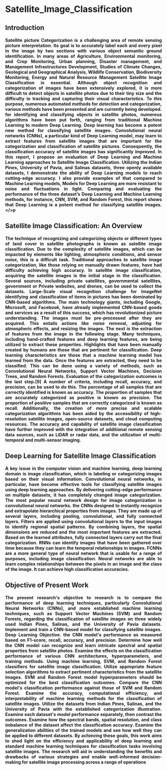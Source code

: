 # Satellite_Image_Classification
## Introduction
#### <p align="justify">Satellite picture Categorization is a challenging area of remote sensing picture interpretation. Its goal is to accurately label each and every pixel in the image by two sections with various object semantic ground identification. In many areas of Agriculture, Environmental monitoring, and Crop Monitoring, Urban planning, Disaster management, and Management Infrastructures Development, Studies of Climate Changes, Geological and Geographical Analysis, Wildlife Conservation, Biodiversity Monitoring, Energy and Natural Resource Management Satellite Image Classification is essential. Although object recognition and categorization of images have been extensively explored, it is more difficult to detect objects in satellite photos due to their tiny size and the difficulty in tracking and capturing their visual characteristics. To this purpose, numerous automated methods for detection and categorization, various methods have been presented and are currently being developed. for identifying and classifying objects in satellite photos, numerous algorithms have been put forth, ranging from traditional Machine Learning to modern Deep Learning. Deep learning has become a potent new method for classifying satellite images. Convolutional neural networks (CNNs), a particular kind of Deep Learning model, may learn to extract features from satellite images that are important for the categorization and classification of satellite pictures. Consequently, the classification accuracy of satellite images has significantly improved. In this report, I propose an evaluation of Deep Learning and Machine Learning approaches to Satellite Image Classification. Utilizing the Indian Pines, University of Pavia, and Salinas datasets, three openly available datasets, I demonstrate the ability of Deep Learning models to reach cutting-edge accuracy. I also provide examples of that compared to Machine Learning models, Models for Deep Learning are more resistant to noise and fluctuations in light. Comparing and evaluating the performance of the three dataset’s Deep Learning and Machine Learning methods, for instance, CNN, SVM, and Random Forest, this report shows that Deep Learning is a potent method for classifying satellite images.</>p
## Satellite Image Classification: An Overview
#### <p align="justify">The technique of recognizing and categorizing objects or different types of land cover in satellite photographs is known as satellite image classification. Due to the complexity of satellite images, which can be impacted by elements like lighting, atmospheric conditions, and sensor noise, this is a difficult task. Traditional approaches to satellite image categorization, like those relying on manually drawn features, have had difficulty achieving high accuracy. In satellite image classification, acquiring the satellite images is the initial stage in the classification. Several sources, including private satellites, governmental satellites, government or Private websites, and drones, can be used to collect the datasets. Large-Scale visual recognition challenge for ImageNet identifying and classification of items in pictures has been dominated by CNN-based algorithms. The main technology giants, including Google, Microsoft, and Facebook, have already implemented CNN-based goods and services as a result of this success, which has revolutionized picture understanding. The images must be pre-processed after they are acquired. This entails actions like noise removal, adjusting for atmospheric effects, and resizing the images. The next is the extraction of features from the image in the following stage. Many techniques, including hand-crafted features and deep learning features, are being utilized to extract these properties. Highlights that have been manually created by humans are those that are pertinent for classification. Deep learning characteristics are those that a machine learning model has learned from the data. Once the features are extracted, they need to be classified. This can be done using a variety of methods, such as Convolutional Neural Networks, Support Vector Machines, Decision Trees, and Random Forests. Evaluation of the categorization outcomes is the last step.[9] A number of criteria, including recall, accuracy, and precision, can be used to do this. The percentage of all samples that are correctly identified is known as accuracy. The proportion of samples that are accurately categorized as positive is known as precision. The proportion of positive samples that are correctly categorized is known as recall. Additionally, the creation of more precise and scalable categorization algorithms has been aided by the accessibility of high-resolution satellite images, open-source datasets, and cloud computing resources. The accuracy and capability of satellite image classification have further improved with the integration of additional remote sensing data sources, such as LiDAR or radar data, and the utilization of multi-temporal and multi-sensor imaging.</p>
## Deep Learning for Satellite Image Classification
#### <p align="justify">A key issue in the computer vision and machine learning, deep learning domain is image classification, which is labeling or categorizing images based on their visual information. Convolutional neural networks, in particular, have become effective tools for classifying satellite images using deep learning approaches. By delivering cutting-edge performance on multiple datasets, it has completely changed image categorization. The most popular neural network design for image categorization is convolutional neural networks. the CNNs designed to instantly recognize and extrapolate hierarchical properties from images. They are made up of several layers, including pooling, convolutional, and fully connected layers. Filters are applied using convolutional layers to the input images to identify regional spatial patterns. By combining layers, the spatial dimensions are reduced and the most important features are extracted. Based on the learned attributes, fully connected layers carry out the final categorization. RNNs can identify images that have been gathered over time because they can learn the temporal relationships in images. FCNNs are a more general type of neural network that is usable for a range of purposes, including image classification. Neural networks are able to learn complex relationships between the pixels in an image and the class of the image. It can achieve high classification accuracies.</p>
## Objective of Present Work
#### <p align="justify">The present research's objective to research is to compare the performance of deep learning techniques, particularly Convolutional Neural Networks (CNNs), and more established machine learning techniques, such as Support Vector Machines (SVM) and Random Forests, regarding the classification of satellite images on three widely used Indian Pines, Salinas, and the University of Pavia datasets. Implement and train a CNN-based model for classifying satellite images. Deep Learning Objective. the CNN model's performance as measured based on F1-score, recall, accuracy, and precision. Determine how well the CNN model can recognize and learn intricate spectral and spatial properties from satellite photos. Examine the effects on the classification performance of various CNN architectures, hyperparameters, and training methods. Using machine learning, SVM, and Random Forest classifiers for satellite image classification. Utilize appropriate feature selection algorithms to extract pertinent characteristics from the satellite images. SVM and Random Forest model hyperparameters should be optimized for the best classification outcomes. Compare the CNN model's classification performance against those of SVM and Random Forest. Examine the accuracy, computational efficiency, and interpretability of machine learning methods for the classification of satellite images. Utilize the datasets from Indian Pines, Salinas, and the University of Pavia with the established categorization illustration. Examine each dataset's model performance separately, then contrast the outcomes. Examine how the spectral bands, spatial resolution, and class imbalance of the dataset affect the classification accuracy. Examine the generalization abilities of the trained models and see how well they can be applied to different datasets. By achieving these goals, this work aims to shed light on the efficiency and applicability of deep learning and standard machine learning techniques for classification tasks involving satellite images. The research will aid in understanding the benefits and drawbacks of various strategies and enable well-informed decision-making for satellite image processing across a range of operations </p>
